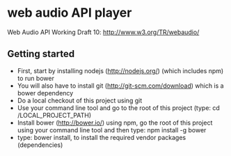 web audio API player
====================

Web Audio API Working Draft 10: http://www.w3.org/TR/webaudio/

Getting started
---------------

* First, start by installing nodejs (http://nodejs.org/) (which includes npm) to run bower
* You will also have to install git (http://git-scm.com/download) which is a bower dependency
* Do a local checkout of this project using git
* Use your command line tool and go to the root of this project (type: cd /LOCAL_PROJECT_PATH)
* Install bower (http://bower.io/) using npm, go the root of this project using your command line tool and then type: npm install -g bower
* type: bower install, to install the required vendor packages (dependencies)